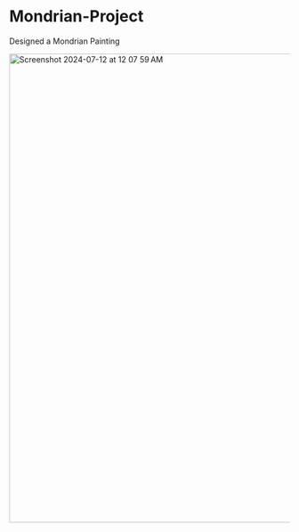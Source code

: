 # Mondrian-Project
Designed a Mondrian Painting


<img width="842" alt="Screenshot 2024-07-12 at 12 07 59 AM" src="https://github.com/AsmitaChauhan11/Mondrian-Project/assets/143323101/a9e9bbed-c9eb-44c1-809c-af4180539e7c">
